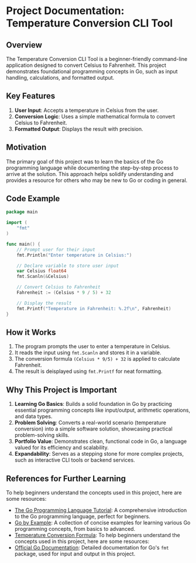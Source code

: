 # Project Documentation: Temperature Conversion CLI Tool
## Overview
The Temperature Conversion CLI Tool is a beginner-friendly command-line application designed to convert Celsius to Fahrenheit. This project demonstrates foundational programming concepts in Go, such as input handling, calculations, and formatted output.

## Key Features
1. **User Input**: Accepts a temperature in Celsius from the user.
2. **Conversion Logic**: Uses a simple mathematical formula to convert Celsius to Fahrenheit.
3. **Formatted Output**: Displays the result with precision.

## Motivation 
The primary goal of this project was to learn the basics of the Go programming language while documenting the step-by-step process to arrive at the solution. This approach helps solidify understanding and provides a resource for others who may be new to Go or coding in general.

## Code Example
```Go
package main

import (
	"fmt"
)

func main() {
	// Prompt user for their input
	fmt.Println("Enter temperature in Celsius:")

	// Declare variable to store user input
	var Celsius float64
	fmt.Scanln(&Celsius)

	// Convert Celsius to Fahrenheit
	Fahrenheit := (Celsius * 9 / 5) + 32

	// Display the result
	fmt.Printf("Temperature in Fahrenheit: %.2f\n", Fahrenheit)
}
```

## How it Works
1. The program prompts the user to enter a temperature in Celsius.
2. It reads the input using `fmt.Scanln` and stores it in a variable.
3. The conversion formula `(Celsius * 9/5) + 32` is applied to calculate Fahrenheit.
4. The result is deisplayed using `fmt.Printf` for neat formatting.

## Why This Project is Important
1. **Learning Go Basics**: Builds a solid foundation in Go by practicing essential programming concepts like input/output, arithmetic operations, and data types.
2. **Problem Solving**: Converts a real-world scenario (temperature conversion) into a simple software solution, showcasing practical problem-solving skills.
3. **Portfolio Value**: Demonstrates clean, functional code in Go, a language valued for its efficiency and scalability.
4. **Expandability**: Serves as a stepping stone for more complex projects, such as interactive CLI tools or backend services.

## References for Further Learning
To help beginners understand the concepts used in this project, here are some resources:
- [The Go Programming Language Tutorial](https://go.dev/doc/tutorial/): A comprehensive introduction to the Go programming language, perfect for beginners.
- [Go by Example](https://gobyexample.com/): A collection of concise examples for learning various Go programming concepts, from basics to advanced.
- [Temperature Conversion Formula](https://www.mathsisfun.com/temperature-conversion.html): To help beginners understand the concepts used in this project, here are some resources:
- [Official Go Documentation](https://pkg.go.dev/fmt): Detailed documentation for Go's `fmt` package, used for input and output in this project.
